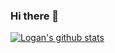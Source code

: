 ### Hi there 👋
[![Logan's github stats](https://github-readme-stats.vercel.app/api?username=lkriffell)](https://github.com/lkriffell/github-readme-stats)
<!--
**lkriffell/lkriffell** is a ✨ _special_ ✨ repository because its `README.md` (this file) appears on your GitHub profile.

Here are some ideas to get you started:

- 🔭 I’m currently working on ...
- 🌱 I’m currently learning ...
- 👯 I’m looking to collaborate on ...
- 🤔 I’m looking for help with ...
- 💬 Ask me about ...
- 📫 How to reach me: ...
- 😄 Pronouns: ...
- ⚡ Fun fact: ...
-->
